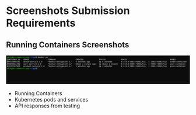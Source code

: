 # Screenshots Submission Requirements

## Running Containers Screenshots

![alt text](image.png)


- Running Containers 
- Kubernetes pods and services
- API responses from testing